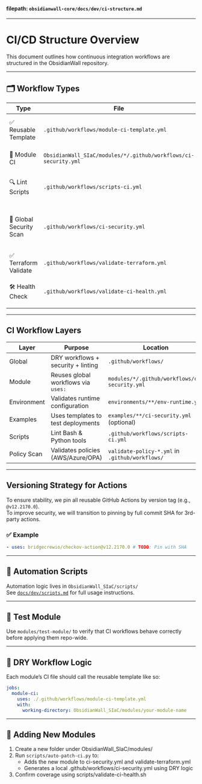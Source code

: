 
#### filepath: `obsidianwall-core/docs/dev/ci-structure.md`

---

# CI/CD Structure Overview

This document outlines how continuous integration workflows are structured in the ObsidianWall repository.

---

## 🗂 Workflow Types

| Type | File | Purpose |
|------|------|---------|
| ✅ Reusable Template | `.github/workflows/module-ci-template.yml` | Standard CI logic for all modules |
| 🔁 Module CI | `ObsidianWall_SIaC/modules/*/.github/workflows/ci-security.yml` | Calls the reusable workflow |
| 🔍 Lint Scripts | `.github/workflows/scripts-ci.yml` | Lints shell and Python scripts |
| 🔐 Global Security Scan | `.github/workflows/ci-security.yml` | Matrix scan across modules with tfsec + checkov |
| ✅ Terraform Validate | `.github/workflows/validate-terraform.yml` | Validate + format + plan |
| 🛠 Health Check | `.github/workflows/validate-ci-health.yml` | Scheduled validation of repo CI coverage |

---

## CI Workflow Layers

| Layer         | Purpose                              | Location                                      |
|--------------|--------------------------------------|-----------------------------------------------|
| Global        | DRY workflows + security + linting   | `.github/workflows/`                          |
| Module        | Reuses global workflows via `uses:`  | `modules/*/.github/workflows/ci-security.yml` |
| Environment   | Validates runtime configuration      | `environments/**/env-runtime.yml`             |
| Examples      | Uses templates to test deployments   | `examples/**/ci-security.yml` (optional)      |
| Scripts       | Lint Bash & Python tools             | `.github/workflows/scripts-ci.yml`            |
| Policy Scan   | Validates policies (AWS/Azure/OPA)   | `validate-policy-*.yml` in `.github/workflows/` |

---

## Versioning Strategy for Actions

To ensure stability, we pin all reusable GitHub Actions by version tag (e.g., `@v12.2170.0`).  
To improve security, we will transition to pinning by full commit SHA for 3rd-party actions.

### ✅ Example

```yaml
- uses: bridgecrewio/checkov-action@v12.2170.0 # TODO: Pin with SHA
```
---

## 🤖 Automation Scripts

Automation logic lives in `ObsidianWall_SIaC/scripts/`  
See [`docs/dev/scripts.md`](scripts.md) for full usage instructions.

---

## 🧪 Test Module

Use `modules/test-module/` to verify that CI workflows behave correctly before applying them repo-wide.

---

## 🔁 DRY Workflow Logic

Each module’s CI file should call the reusable template like so:

```yaml
jobs:
  module-ci:
    uses: ./.github/workflows/module-ci-template.yml
    with:
      working-directory: ObsidianWall_SIaC/modules/your-module-name
```
---

## 🧱 Adding New Modules

1. Create a new folder under ObsidianWall_SIaC/modules/
2. Run `scripts/auto-patch-ci.py` to:
   - Adds the new module to ci-security.yml and validate-terraform.yml
   - Generates a local .github/workflows/ci-security.yml using DRY logic
3. Confirm coverage using scripts/validate-ci-health.sh
